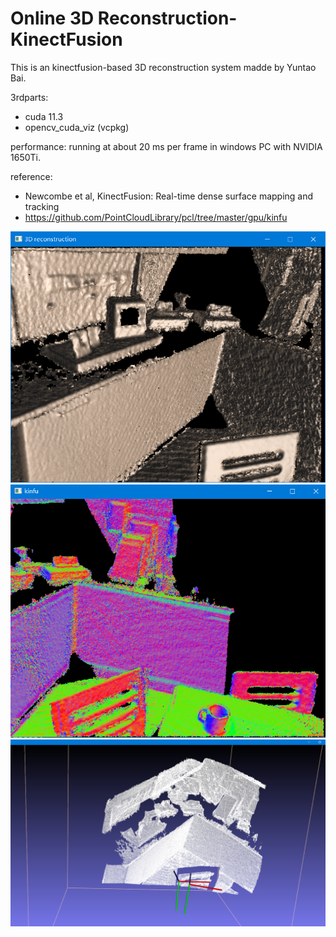 # Online 3D Reconstruction-KinectFusion

This is an kinectfusion-based 3D reconstruction system madde by Yuntao Bai.

3rdparts:
* cuda 11.3
* opencv_cuda_viz (vcpkg)

performance:
running at about 20 ms per frame in windows PC with NVIDIA 1650Ti.

reference:
* Newcombe et al, KinectFusion: Real-time dense surface mapping and tracking
* https://github.com/PointCloudLibrary/pcl/tree/master/gpu/kinfu

![image1](https://github.com/baiyuntao00/KinectFusion/raw/main/doc/raycast-map.png)
![image2](https://github.com/baiyuntao00/KinectFusion/raw/main/doc/raycast-normal.png)
![image3](https://github.com/baiyuntao00/KinectFusion/raw/main/doc/3D.png)
